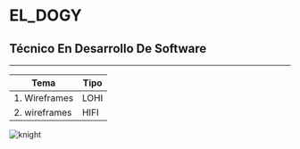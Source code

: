 # EL_DOGY
## Técnico En Desarrollo De Software
---

| Tema | Tipo |
|---------|-------|
|1. Wireframes | LOHI |
|2. wireframes | HIFI |

![knight](http://tinyurl.com/cvvpshbk)
